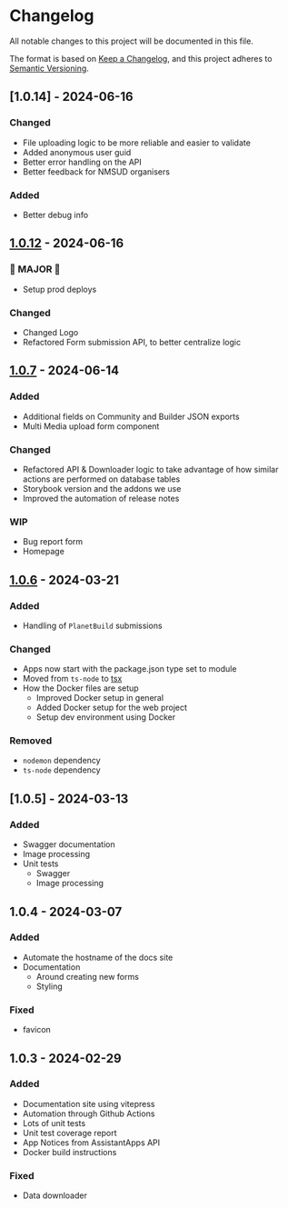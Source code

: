 # Changelog

All notable changes to this project will be documented in this file.

The format is based on [Keep a Changelog](https://keepachangelog.com/en/1.1.0/),
and this project adheres to [Semantic Versioning](https://semver.org/spec/v2.0.0.html).

## [1.0.14] - 2024-06-16

### Changed

- File uploading logic to be more reliable and easier to validate
- Added anonymous user guid
- Better error handling on the API
- Better feedback for NMSUD organisers

### Added

- Better debug info

## [1.0.12] - 2024-06-16

### 🚨 MAJOR 🚨

- Setup prod deploys

### Changed

- Changed Logo
- Refactored Form submission API, to better centralize logic

## [1.0.7] - 2024-06-14

### Added

- Additional fields on Community and Builder JSON exports
- Multi Media upload form component

### Changed

- Refactored API & Downloader logic to take advantage of how similar actions are performed on database tables
- Storybook version and the addons we use
- Improved the automation of release notes

### WIP

- Bug report form
- Homepage

## [1.0.6] - 2024-03-21

### Added

- Handling of `PlanetBuild` submissions

### Changed

- Apps now start with the package.json type set to module
- Moved from `ts-node` to [tsx](https://www.npmjs.com/package/tsx)
- How the Docker files are setup
  - Improved Docker setup in general
  - Added Docker setup for the web project
  - Setup dev environment using Docker

### Removed

- `nodemon` dependency
- `ts-node` dependency

## [1.0.5] - 2024-03-13

### Added

- Swagger documentation
- Image processing
- Unit tests
  - Swagger
  - Image processing

## 1.0.4 - 2024-03-07

### Added

- Automate the hostname of the docs site
- Documentation
  - Around creating new forms
  - Styling

### Fixed

- favicon

## 1.0.3 - 2024-02-29

### Added

- Documentation site using vitepress
- Automation through Github Actions
- Lots of unit tests
- Unit test coverage report
- App Notices from AssistantApps API
- Docker build instructions

### Fixed

- Data downloader

<!-- Links used in the page -->

[1.0.12]: https://github.com/NMSUD/Form/compare/1.0.12...1.0.7
[1.0.7]: https://github.com/NMSUD/Form/compare/1.0.7...1.0.6
[1.0.6]: https://github.com/NMSUD/Form/releases/tag/1.0.6
